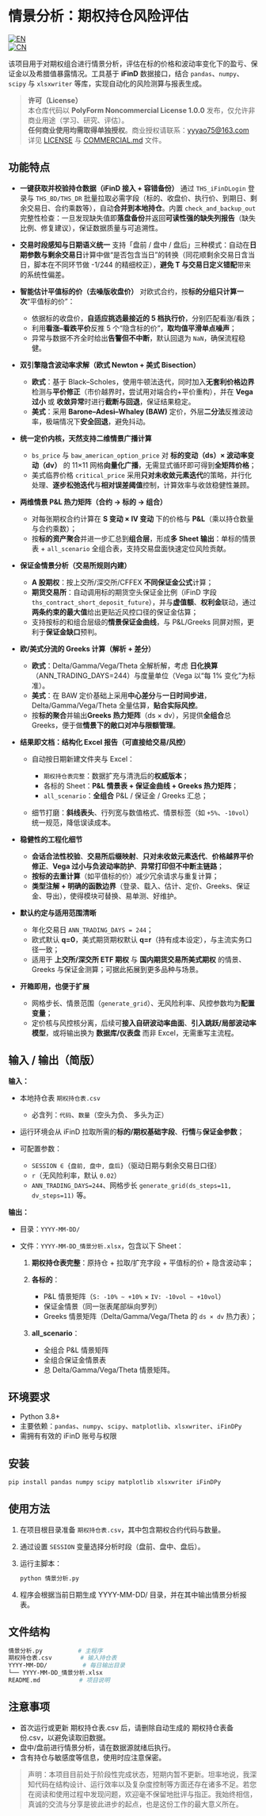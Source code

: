 # 情景分析：期权持仓风险评估

[![EN](https://img.shields.io/badge/lang-English-blue.svg)](./README.en.md)  
[![CN](https://img.shields.io/badge/lang-中文-red.svg)](./README.md)

该项目用于对期权组合进行情景分析，评估在标的价格和波动率变化下的盈亏、保证金以及希腊值暴露情况。工具基于 **iFinD** 数据接口，结合 `pandas`、`numpy`、`scipy` 与 `xlsxwriter` 等库，实现自动化的风险测算与报表生成。 

> **许可（License）**  
> 本仓库代码以 **PolyForm Noncommercial License 1.0.0** 发布，仅允许非商业用途（学习、研究、评估）。  
> **任何商业使用均需取得单独授权**。商业授权请联系：yyyao75@163.com  
> 详见 [LICENSE](./LICENSE) 与 [COMMERCIAL.md](./COMMERCIAL.md) 文件。


## 功能特点

* **一键获取并校验持仓数据（iFinD 接入 + 容错备份）**
  通过 `THS_iFinDLogin` 登录与 `THS_BD/THS_DR` 批量拉取必需字段（标的、收盘价、执行价、到期日、剩余交易日、合约乘数等），自动**合并到本地持仓**。内置 `check_and_backup_out` 完整性检查：一旦发现缺失值即**落盘备份**并返回**可读性强的缺失列报告**（缺失比例、修复建议），保证数据质量与可追溯性。

* **交易时段感知与日期语义统一**
  支持「盘前 / 盘中 / 盘后」三种模式：自动在**日期参数与剩余交易日**计算中做“是否包含当日”的转换（同花顺剩余交易日含当日，脚本在不同环节做 -1/244 的精细校正），**避免 T 与交易日定义错配**带来的系统性偏差。

* **智能估计平值标的价（去噪版收盘价）**
  对欧式合约，按**标的分组只计算一次**“平值标的价”：

  * 依据标的收盘价，**自适应挑选最接近的 5 档执行价**，分别匹配看涨/看跌；
  * 利用**看涨–看跌平价**反推 5 个“隐含标的价”，**取均值平滑单点噪声**；
  * 异常与数据不齐全时给出**告警但不中断**，默认回退为 `NaN`，确保流程稳健。

* **双引擎隐含波动率求解（欧式 Newton + 美式 Bisection）**

  * **欧式**：基于 Black–Scholes，使用牛顿法迭代，同时加入**无套利价格边界**检测与**平价修正**（市价越界时，尝试用对端合约+平价重构），并在 **Vega 过小** 或 **收敛异常**时进行**截断与回退**，保证结果稳定。
  * **美式**：采用 **Barone–Adesi–Whaley (BAW)** 定价，外层**二分法**反推波动率，极端情况下**安全回退**，避免抖动。

* **统一定价内核，天然支持二维情景广播计算**

  * `bs_price` 与 `baw_american_option_price` 对 **标的变动（ds）× 波动率变动（dv）** 的 11×11 网格**向量化广播**，无需显式循环即可得到**全矩阵价格**；
  * 美式临界价格 `critical_price` 采用**只对未收敛元素迭代**的策略，并行化处理、**逐步松弛迭代**与**相对误差阈值**控制，计算效率与收敛稳健性兼顾。

* **两维情景 P\&L 热力矩阵（合约 → 标的 → 组合）**

  * 对每张期权合约计算在 **S 变动 × IV 变动** 下的价格与 **P\&L**（乘以持仓数量与合约乘数）；
  * 按**标的资产聚合**并进一步汇总到**组合层**，形成**多 Sheet 输出**：单标的情景表 + `all_scenario` 全组合表，支持交易盘面快速定位风险贡献。

* **保证金情景分析（交易所规则内建）**

  * **A 股期权**：按上交所/深交所/CFFEX **不同保证金公式**计算；
  * **期货交易所**：自动调用标的期货空头保证金比例（iFinD 字段 `ths_contract_short_deposit_future`），并与**虚值额**、**权利金**联动，通过**两条约束的最大值**给出更贴近风控口径的保证金估算；
  * 支持按标的和组合层级的**情景保证金曲线**，与 P\&L/Greeks 同屏对照，更利于**保证金缺口**预判。

* **欧/美式分流的 Greeks 计算（解析 + 差分）**

  * **欧式**：Delta/Gamma/Vega/Theta 全解析解，考虑 **日化换算**（ANN\_TRADING\_DAYS=244）与度量单位（Vega 以“每 1% 变化”为标准）。
  * **美式**：在 BAW 定价基础上采用**中心差分**与**一日时间步进**，Delta/Gamma/Vega/Theta 全量估算，**贴合实际风控**。
  * 按**标的聚合**并输出**Greeks 热力矩阵**（ds × dv），另提供**全组合**总 Greeks，便于做**情景下的敞口对冲与限额管理**。

* **结果即文档：结构化 Excel 报告（可直接给交易/风控）**

  * 自动按日期新建文件夹与 Excel：

    * `期权持仓表完整`：数据扩充与清洗后的**权威版本**；
    * 各标的 Sheet：**P\&L 情景表 + 保证金曲线 + Greeks 热力矩阵**；
    * `all_scenario`：**全组合** P\&L / 保证金 / Greeks 汇总；
  * 细节打磨：**斜线表头**、行列宽与数值格式、情景标签（如 `+5%`、`-10vol`）统一规范，降低误读成本。

* **稳健性的工程化细节**

  * **会话合法性校验**、**交易所后缀映射**、**只对未收敛元素迭代**、**价格越界平价修正**、**Vega 过小与负波动率防护**、**异常打印但不中断主链路**；
  * **按标的去重计算**（如平值标的价）减少冗余请求与重复计算；
  * **类型注解 + 明确的函数边界**（登录、载入、估计、定价、Greeks、保证金、导出），使得模块可替换、易单测、好维护。

* **默认约定与适用范围清晰**

  * 年化交易日 `ANN_TRADING_DAYS = 244`；
  * 欧式默认 **q=0**，美式期货期权默认 **q=r**（持有成本设定），与主流实务口径一致；
  * 适用于 **上交所/深交所 ETF 期权** 与 **国内期货交易所美式期权** 的情景、Greeks 与保证金测算；可据此拓展到更多品种与场景。

* **开箱即用，也便于扩展**

  * 网格步长、情景范围（`generate_grid`）、无风险利率、风控参数均为**配置变量**；
  * 定价核与风控核分离，后续可**接入自研波动率曲面**、**引入跳跃/局部波动率模型**，或将输出换为 **数据库/仪表盘** 而非 Excel，无需重写主流程。

## 输入 / 输出（简版）

**输入：**

* 本地持仓表 `期权持仓表.csv`

  * 必含列：`代码`、`数量`（空头为负、 多头为正）
* 运行环境会从 iFinD 拉取所需的**标的/期权基础字段**、**行情**与**保证金参数**；
* 可配置参数：

  * `SESSION ∈ {盘前, 盘中, 盘后}`（驱动日期与剩余交易日口径）
  * `r`（无风险利率，默认 `0.02`）
  * `ANN_TRADING_DAYS=244`、网格步长 `generate_grid(ds_steps=11, dv_steps=11)` 等。

**输出：**

* 目录：`YYYY-MM-DD/`
* 文件：`YYYY-MM-DD_情景分析.xlsx`，包含以下 Sheet：

  1. **期权持仓表完整**：原持仓 + 拉取/扩充字段 + 平值标的价 + 隐含波动率；
  2. **各标的**：

     * P\&L 情景矩阵（`S: -10% ~ +10%` × `IV: -10vol ~ +10vol`）
     * 保证金情景（同一张表尾部纵向罗列）
     * Greeks 情景矩阵（Delta/Gamma/Vega/Theta 的 `ds × dv` 热力表）；
  3. **all\_scenario**：

     * 全组合 P\&L 情景矩阵
     * 全组合保证金情景表
     * 总 Delta/Gamma/Vega/Theta 情景矩阵。
## 环境要求
- Python 3.8+
- 主要依赖：`pandas`、`numpy`、`scipy`、`matplotlib`、`xlsxwriter`、`iFinDPy`
- 需拥有有效的 iFinD 账号与权限

## 安装
```bash
pip install pandas numpy scipy matplotlib xlsxwriter iFinDPy
```
## 使用方法

1. 在项目根目录准备 `期权持仓表.csv`，其中包含期权合约代码与数量。  
2. 通过设置 `SESSION` 变量选择分析时段（盘前、盘中、盘后）。  
3. 运行主脚本：  

   ```bash
   python 情景分析.py
   ```
4.	程序会根据当前日期生成 YYYY-MM-DD/ 目录，并在其中输出情景分析报表。
## 文件结构
```bash
情景分析.py          # 主程序
期权持仓表.csv        # 输入持仓表
YYYY-MM-DD/          # 每日输出目录
└── YYYY-MM-DD_情景分析.xlsx
README.md           # 项目说明
```

## 注意事项
- 首次运行或更新 期权持仓表.csv 后，请删除自动生成的 期权持仓表备份.csv，以避免读取旧数据。
- 盘中/盘前进行情景分析，请在数据源就绪后执行。
- 含有持仓与敏感度等信息，使用时应注意保密。

>声明：本项目目前处于阶段性完成状态，短期内暂不更新。坦率地说，我深知代码在结构设计、运行效率以及复杂度控制等方面还存在诸多不足。若您在阅读和使用过程中发现问题，欢迎毫不保留地批评与指正。我始终相信，真诚的交流与分享是彼此进步的起点，也是这份工作的最大意义所在。